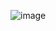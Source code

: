 ![image](https://user-images.githubusercontent.com/79148460/204557404-2e142212-ea68-470a-b7ca-812a089d4dfa.png)
